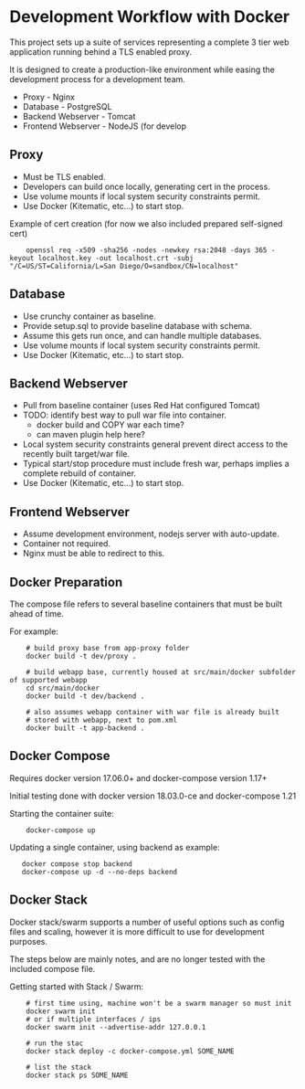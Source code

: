 # Development Workflow with Docker

This project sets up a suite of services representing a complete 3 tier web application running behind a TLS enabled proxy.

It is designed to create a production-like environment while easing the development process for a development team.

* Proxy - Nginx
* Database - PostgreSQL
* Backend Webserver - Tomcat
* Frontend Webserver - NodeJS (for develop

## Proxy

* Must be TLS enabled.
* Developers can build once locally, generating cert in the process.
* Use volume mounts if local system security constraints permit.
* Use Docker (Kitematic, etc...) to start stop.

Example of cert creation (for now we also included prepared self-signed cert)

        openssl req -x509 -sha256 -nodes -newkey rsa:2048 -days 365 -keyout localhost.key -out localhost.crt -subj "/C=US/ST=California/L=San Diego/O=sandbox/CN=localhost"

## Database

* Use crunchy container as baseline.
* Provide setup.sql to provide baseline database with schema.
* Assume this gets run once, and can handle multiple databases.
* Use volume mounts if local system security constraints permit.
* Use Docker (Kitematic, etc...) to start stop.

## Backend Webserver

* Pull from baseline container (uses Red Hat configured Tomcat)
* TODO: identify best way to pull war file into container.
    * docker build and COPY war each time?
    * can maven plugin help here?
* Local system security constraints general prevent direct access to the recently built target/war file.
* Typical start/stop procedure must include fresh war, perhaps implies a complete rebuild of container.
* Use Docker (Kitematic, etc...) to start stop.

## Frontend Webserver

* Assume development environment, nodejs server with auto-update.
* Container not required.
* Nginx must be able to redirect to this. 

## Docker Preparation

The compose file refers to several baseline containers that must be built ahead of time.

For example:

        # build proxy base from app-proxy folder
        docker build -t dev/proxy .
        
        # build webapp base, currently housed at src/main/docker subfolder of supported webapp
        cd src/main/docker
        docker build -t dev/backend .
        
        # also assumes webapp container with war file is already built
        # stored with webapp, next to pom.xml
        docker built -t app-backend .

## Docker Compose 

Requires docker version 17.06.0+ and docker-compose version 1.17+

Initial testing done with docker version 18.03.0-ce and docker-compose 1.21

Starting the container suite:

        docker-compose up
       
Updating a single container, using backend as example:

       docker compose stop backend
       docker-compose up -d --no-deps backend

## Docker Stack

Docker stack/swarm supports a number of useful options such as config files
and scaling, however it is more difficult to use for development purposes.

The steps below are mainly notes, and are no longer tested with the included compose file.

Getting started with Stack / Swarm:

        # first time using, machine won't be a swarm manager so must init
        docker swarm init
        # or if multiple interfaces / ips
        docker swarm init --advertise-addr 127.0.0.1
        
        # run the stac
        docker stack deploy -c docker-compose.yml SOME_NAME
        
        # list the stack
        docker stack ps SOME_NAME

